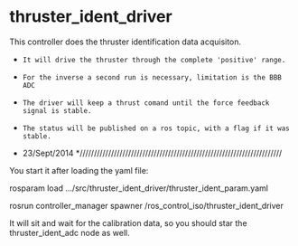 thruster_ident_driver
=======================

This controller does the thruster identification data acquisiton.
*     It will drive the thruster through the complete 'positive' range.
*     For the inverse a second run is necessary, limitation is the BBB ADC
*     The driver will keep a thrust comand until the force feedback signal is stable.
*     The status will be published on a ros topic, with a flag if it was stable.

*   23/Sept/2014
*///////////////////////////////////////////////////////////////////////

You start it after loading the yaml file:

rosparam load .../src/thruster_ident_driver/thruster_ident_param.yaml

rosrun controller_manager spawner /ros_control_iso/thruster_ident_driver


It will sit and wait for the calibration data, so you should star the thruster_ident_adc node as well.